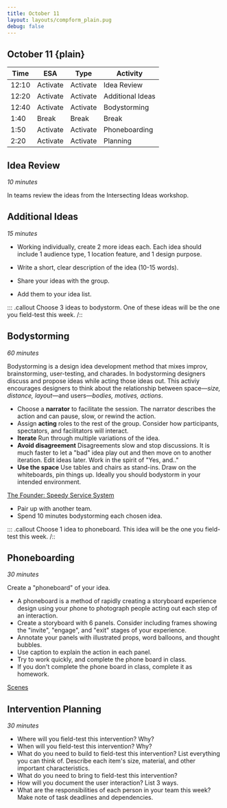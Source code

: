 ```yaml
---
title: October 11
layout: layouts/compform_plain.pug
debug: false
---
```


## October 11 {plain}

| Time  | ESA      | Type     | Activity         |
| ----- | -------- | -------- | ---------------- |
| 12:10 | Activate | Activate | Idea Review      |
| 12:20 | Activate | Activate | Additional Ideas |
| 12:40 | Activate | Activate | Bodystorming     |
| 1:40  | Break    | Break    | Break            |
| 1:50  | Activate | Activate | Phoneboarding    |
| 2:20  | Activate | Activate | Planning         |


## Idea Review
*10 minutes*

In teams review the ideas from the Intersecting Ideas workshop. 

## Additional Ideas
*15 minutes*

- Working individually, create 2 more ideas each. Each idea should include 1 audience type, 1 location feature, and 1 design purpose. 

- Write a short, clear description of the idea (10-15 words). 

- Share your ideas with the group.

- Add them to your idea list.


::: .callout
Choose 3 ideas to bodystorm.
One of these ideas will be the one you field-test this week.
/::

## Bodystorming
*60 minutes*

Bodystorming is a design idea development method that mixes improv, brainstorming, user-testing, and charades. In bodystorming designers discuss and propose ideas while acting those ideas out. This activiy encourages designers to think about the relationship between space—*size, distance, layout*—and users—*bodies, motives, actions*.

- Choose a **narrator** to facilitate the session. The narrator describes the action and can pause, slow, or rewind the action.
- Assign **acting** roles to the rest of the group. Consider how participants, spectators, and facilitators will interact.
- **Iterate** Run through multiple variations of the idea.
- **Avoid disagreement** Disagreements slow and stop discussions. It is much faster to let a "bad" idea play out and then move on to another iteration. Edit ideas later. Work in the spirit of "Yes, and.."
- **Use the space** Use tables and chairs as stand-ins. Draw on the whiteboards, pin things up. Ideally you should bodystorm in your intended environment.


[The Founder: Speedy Service System](https://www.youtube.com/watch?v=jTageuhPfAM)

- Pair up with another team. 
- Spend 10 minutes bodystorming each chosen idea.

::: .callout
Choose 1 idea to phoneboard.
This idea will be the one you field-test this week.
/::

## Phoneboarding
*30 minutes*

Create a "phoneboard" of your idea.
- A phoneboard is a method of rapidly creating a storyboard experience design using your phone to photograph people acting out each step of an interaction.
- Create a storyboard with 6 panels. Consider including frames showing the "invite", "engage", and "exit" stages of your experience.
- Annotate your panels with illustrated props, word balloons, and thought bubbles.
- Use caption to explain the action in each panel.
- Try to work quickly, and complete the phone board in class.
- If you don't complete the phone board in class, complete it as homework.

[Scenes](https://experience.sap.com/skillup/scenes-new-method-tool-create-storyboards/)

## Intervention Planning
*30 minutes*

- Where will you field-test this intervention? Why?
- When will you field-test this intervention? Why?
- What do you need to build to field-test this intervention? 
  List everything you can think of. Describe each item's size, material, and other important characteristics.
- What do you need to bring to field-test this intervention?
- How will you document the user interaction? List 3 ways.
- What are the responsibilities of each person in your team this week? Make note of task deadlines and dependencies.




